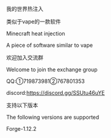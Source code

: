 
我的世界热注入

类似于vape的一款软件

Minecraft heat injection

A piece of software similar to vape

欢迎加入交流群

Welcome to join the exchange group

QQ:①719873981②767801353

discord:https://discord.gg/SSUtu46uYE

支持以下版本

The following versions are supported

Forge-1.12.2
